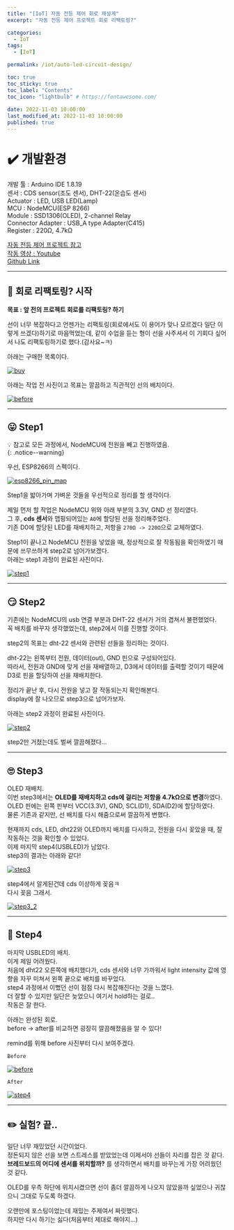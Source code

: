 ```yaml
---
title: "[IoT] 자동 전등 제어 회로 재설계"  
excerpt: "자동 전등 제어 프로젝트 회로 리팩토링?"

categories:
  - IoT
tags:
  - [IoT]

permalink: /iot/auto-led-circuit-design/

toc: true
toc_sticky: true
toc_label: "Contents"
toc_icon: "lightbulb" # https://fontawesome.com/
 
date: 2022-11-03 10:00:00
last_modified_at: 2022-11-03 10:00:00
published: true
---
```


# ✔️ 개발환경

개발 툴 : Arduino IDE 1.8.19  
센서 : CDS sensor(조도 센서), DHT-22(온습도 센서)  
Actuator : LED, USB LED(Lamp)    
MCU : NodeMCU(ESP 8266)  
Module : SSD1306(OLED), 2-channel Relay  
Connector Adapter : USB_A type Adapter(C415)  
Register : 220Ω, 4.7kΩ  

[자동 전등 제어 프로젝트 참고](https://kdjun97.github.io/iot/auto-led-control-with-oled/)  
[작동 영상 : Youtube](https://youtu.be/c-hRML66dDU)  
[Github Link](https://github.com/kdjun97/iot-led-control-with-oled)  

---  

## 🔨 회로 리팩토링? 시작

**목표 : 앞 전의 프로젝트 회로를 리팩토링? 하기**  

선이 너무 복잡하다고 언젠가는 리팩토링(회로에서도 이 용어가 맞나 모르겠다 일단 이렇게 쓰겠다)하기로 마음먹었는데, 같이 수업을 듣는 형이 선을 사주셔서 이 기회다 싶어서 나도 리팩토링하기로 했다.(감사요~ㅋ)  

아래는 구매한 목록이다.  

<a href="https://kdjun97.github.io/assets/images/post_img/iot/auto-led-circuit-design/buy.png">
  <img src="/assets/images/post_img/iot/auto-led-circuit-design/buy.png" alt="buy">
</a>  

아래는 작업 전 사진이고 목표는 깔끔하고 직관적인 선의 배치이다.  

<a href="https://kdjun97.github.io/assets/images/post_img/iot/auto-led-circuit-design/before.jpg">
  <img src="/assets/images/post_img/iot/auto-led-circuit-design/before.jpg" alt="before">
</a>  

---  

## 😛 Step1

💡 참고로 모든 과정에서, NodeMCU에 전원을 빼고 진행하였음.  
{: .notice--warning}   

우선, ESP8266의 스펙이다.  

<a href="https://kdjun97.github.io/assets/images/post_img/iot/auto-led-circuit-design/esp8266_pin_map.png">
  <img src="/assets/images/post_img/iot/auto-led-circuit-design/esp8266_pin_map.png" alt="esp8266_pin_map">
</a>  

Step1을 밟아가며 가벼운 것들을 우선적으로 정리를 할 생각이다.  

제일 먼저 할 작업은 NodeMCU 위와 아래 부분의 3.3V, GND 선 정리였다.   
그 후, **cds 센서**와 맵핑되어있는 `A0`에 할당된 선을 정리해주었다.  
기존 D0에 할당된 LED를 재배치하고, 저항을 `270Ω -> 220Ω`으로 교체하였다.  

Step1이 끝나고 NodeMCU 전원을 넣었을 때, 정상적으로 잘 작동됨을 확인하였기 때문에 쓰무쓰하게 step2로 넘어가보겠다.  
아래는 step1 과정이 완료된 사진이다.  

<a href="https://kdjun97.github.io/assets/images/post_img/iot/auto-led-circuit-design/step1.jpg">
  <img src="/assets/images/post_img/iot/auto-led-circuit-design/step1.jpg" alt="step1">
</a>  

---  

## 😏 Step2

기존에는 NodeMCU의 usb 연결 부분과 DHT-22 센서가 거의 겹쳐서 불편했었다.  
꼭 배치를 바꾸자 생각했었는데, step2에서 이를 진행할 것이다.  

step2의 목표는 dht-22 센서와 관련된 선들을 정리하는 것이다.  

dht-22는 왼쪽부터 전원, 데이터(out), GND 핀으로 구성되어있다.  
따라서, 전원과 GND에 맞게 선을 재배열하고, D3에서 데이터를 출력할 것이기 때문에 D3로 핀을 할당하여 선을 재배치한다.  

정리가 끝난 후, 다시 전원을 넣고 잘 작동되는지 확인해본다.  
display에 잘 나오므로 step3으로 넘어가보자.  

아래는 step2 과정이 완료된 사진이다.  

<a href="https://kdjun97.github.io/assets/images/post_img/iot/auto-led-circuit-design/step2.jpg">
  <img src="/assets/images/post_img/iot/auto-led-circuit-design/step2.jpg" alt="step2">
</a>  

step2만 거쳤는데도 벌써 깔끔해졌다...  

---  

## 🙄 Step3

OLED 재배치.  
이번 step3에서는 **OLED를 재배치하고 cds에 걸리는 저항을 4.7kΩ으로 변경**하였다.  
OLED 핀에는 왼쪽 핀부터 VCC(3.3V), GND, SCL(D1), SDA(D2)에 할당하였다.  
물론 기존과 같지만, 선 배치를 다시 해줌으로써 깔끔하게 변했다.  

현재까지 cds, LED, dht22와 OLED까지 배치를 다시하고, 전원을 다시 꽂았을 때, 잘 작동하는 것을 확인할 수 있었다.  
이제 마지막 step4(USBLED)가 남았다.  
step3의 결과는 아래와 같다!  

<a href="https://kdjun97.github.io/assets/images/post_img/iot/auto-led-circuit-design/step3.jpg">
  <img src="/assets/images/post_img/iot/auto-led-circuit-design/step3.jpg" alt="step3">
</a>  

step4에서 알게된건데 cds 이상하게 꽂음ㅋ  
다시 꽂음 그래서.  

<a href="https://kdjun97.github.io/assets/images/post_img/iot/auto-led-circuit-design/step3_2.jpg">
  <img src="/assets/images/post_img/iot/auto-led-circuit-design/step3_2.jpg" alt="step3_2">
</a>  

---  

## 🤪 Step4

마지막 USBLED의 배치.  
이게 제일 어려웠다.  
처음에 dht22 오른쪽에 배치했다가, cds 센서와 너무 가까워서 light intensity 값에 영향을 자꾸 미쳐서 왼쪽 끝으로 배치를 바꾸었다.  
step4 과정에서 이뻤던 선이 점점 다시 복잡해진다는 것을 느꼈다.  
더 잘할 수 있지만 일단은 늦었으니 여기서 hold하는 걸로..  
작동은 잘 한다.  

아래는 완성된 회로.  
before -> after를 비교하면 굉장히 깔끔해졌음을 알 수 있다!  

remind를 위해 before 사진부터 다시 보여주겠다.  

`Before`  

<a href="https://kdjun97.github.io/assets/images/post_img/iot/auto-led-circuit-design/before.jpg">
  <img src="/assets/images/post_img/iot/auto-led-circuit-design/before.jpg" alt="before">
</a>  

`After`  

<a href="https://kdjun97.github.io/assets/images/post_img/iot/auto-led-circuit-design/step4.jpg">
  <img src="/assets/images/post_img/iot/auto-led-circuit-design/step4.jpg" alt="step4">
</a>  

---  

## ✏️ 실험? 끝..

일단 너무 재밌었던 시간이었다.  
정돈되지 않은 선을 보면 스트레스를 받았었는데 이제서야 선들이 자리를 잡은 것 같다.  
**브레드보드의 어디에 센서를 위치할까?** 를 생각하면서 배치를 바꾸는게 가장 어려웠던 것 같다.  

OLED를 우측 하단에 위치시켰으면 선이 좀더 깔끔하게 나오지 않았을까 싶었으나 귀찮으니 그대로 두도록 하겠다.  

오랜만에 포스팅이었는데 재밌는 주제여서 짜릿했다.  
하지만 다시 하기는 싫다(처음부터 제대로 해야지...)  